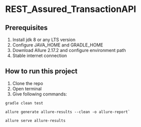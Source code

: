 # REST_Assured_TransactionAPI
## Prerequisites
 1. Install jdk 8 or any LTS version
 2. Configure JAVA_HOME and GRADLE_HOME
 3. Download Allure 2.17.2 and configure environment path
 4. Stable internet connection

## How to run this project
1. Clone the repo
2. Open terminal
3. Give following commands:

```
gradle clean test
```

```
allure generate allure-results --clean -o allure-report`
```

```
allure serve allure-results
```
